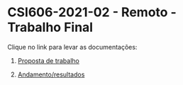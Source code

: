 # **CSI606-2021-02 - Remoto - Trabalho Final**

Clique no link para levar as documentações:

1. [Proposta de trabalho](./01-proposal.md)

2. [Andamento/resultados](./02-final-version.md)